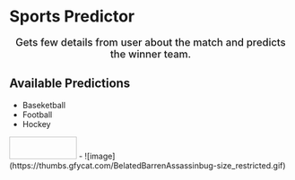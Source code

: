 # Sports Predictor


<div align="center" style="font-size: 18px; font-weight: 500;">

Gets few details from user about the match and predicts the winner team.

</div>

## Available Predictions 

- Baseketball
- Football
- Hockey

<img href="https://thumbs.gfycat.com/BelatedBarrenAssassinbug-size_restricted.gif" width="120px" height="40px">
- ![image](https://thumbs.gfycat.com/BelatedBarrenAssassinbug-size_restricted.gif)



